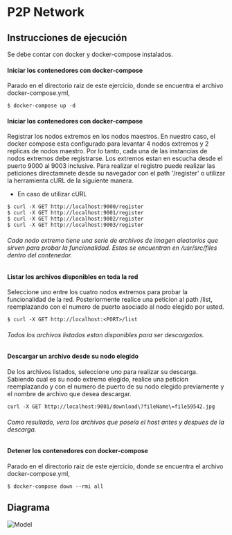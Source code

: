 # P2P Network

## Instrucciones de ejecución

Se debe contar con docker y docker-compose instalados.

#### Iniciar los contenedores con docker-compose

Parado en el directorio raiz de este ejercicio, donde se encuentra el archivo docker-compose.yml,

```
$ docker-compose up -d
```

#### Iniciar los contenedores con docker-compose
Registrar los nodos extremos en los nodos maestros. En nuestro caso, el docker compose esta configurado para levantar 4 nodos extremos y 2 replicas de nodos maestro. Por lo tanto, cada una de las instancias de nodos extremos debe registrarse. Los extremos estan en escucha desde el puerto 9000 al 9003 inclusive. Para realizar el registro puede realizar las peticiones directamnete desde su navegador con el path '/register' o utilizar la herramienta cURL de la siguiente manera.
- En caso de utilizar cURL
```
$ curl -X GET http://localhost:9000/register
$ curl -X GET http://localhost:9001/register
$ curl -X GET http://localhost:9002/register
$ curl -X GET http://localhost:9003/register
```
###### Cada nodo extremo tiene una serie de archivos de imagen aleatorios que sirven para probar la funcionalidad. Estos se encuentran en /usr/src/files dentro del contenedor. 

#### Listar los archivos disponibles en toda la red
Seleccione uno entre los cuatro nodos extremos para probar la funcionalidad de la red. Posteriormente realice una peticion al path /list, reemplazando <PORT> con el numero de puerto asociado al nodo elegido por usted.
```
$ curl -X GET http://localhost:<PORT>/list
```
###### Todos los archivos listados estan disponibles para ser descargados.

#### Descargar un archivo desde su nodo elegido
De los archivos listados, seleccione uno para realizar su descarga. Sabiendo cual es su nodo extremo elegido, realice una peticion reemplazando <PORT> y <FILE> con el numero de puerto de su nodo elegido previamente y el nombre de archivo que desea descargar.
```
curl -X GET http://localhost:9001/download\?fileName\=file59542.jpg
```
###### Como resultado, vera los archivos que poseía el host antes y despues de la descarga. 
  
#### Detener los contenedores con docker-compose

Parado en el directorio raiz de este ejercicio, donde se encuentra el archivo docker-compose.yml,

```
$ docker-compose down --rmi all
```

## Diagrama

![Model](https://user-images.githubusercontent.com/117539520/234723125-da59947b-d4e7-4229-b6fd-db04f45c9341.png)
